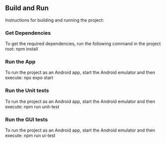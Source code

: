 ## Build and Run

Instructions for building and running the project:

### Get Dependencies

To get the required dependencies, run the following command in the project root:
npm install

### Run the App

To run the project as an Android app, start the Android emulator and then execute:
npx expo start

### Run the Unit tests

To run the project as an Android app, start the Android emulator and then execute:
npm run unit-test

### Run the GUI tests

To run the project as an Android app, start the Android emulator and then execute:
npm run ui-test
